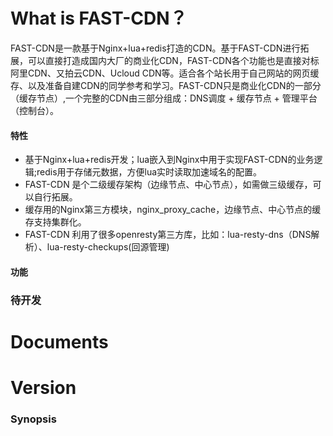 # What is FAST-CDN？
FAST-CDN是一款基于Nginx+lua+redis打造的CDN。基于FAST-CDN进行拓展，可以直接打造成国内大厂的商业化CDN，FAST-CDN各个功能也是直接对标阿里CDN、又拍云CDN、Ucloud CDN等。适合各个站长用于自己网站的网页缓存、以及准备自建CDN的同学参考和学习。FAST-CDN只是商业化CDN的一部分（缓存节点）,一个完整的CDN由三部分组成：DNS调度 + 缓存节点 + 管理平台（控制台）。

#### 特性
- 基于Nginx+lua+redis开发；lua嵌入到Nginx中用于实现FAST-CDN的业务逻辑;redis用于存储元数据，方便lua实时读取加速域名的配置。
- FAST-CDN 是个二级缓存架构（边缘节点、中心节点），如需做三级缓存，可以自行拓展。
- 缓存用的Nginx第三方模块，nginx_proxy_cache，边缘节点、中心节点的缓存支持集群化。
- FAST-CDN 利用了很多openresty第三方库，比如：lua-resty-dns（DNS解析）、lua-resty-checkups(回源管理)

#### 功能

### 待开发


# Documents

# Version

### Synopsis
